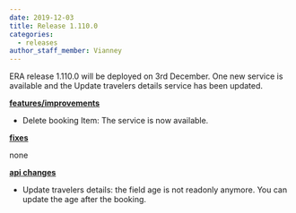 ```yaml
---
date: 2019-12-03
title: Release 1.110.0
categories:
  - releases
author_staff_member: Vianney
---
```

ERA release 1.110.0 will be deployed on 3rd December. One new service is available and the Update travelers details service has been updated.

<!--more-->

**<u>features/improvements</u>**

- Delete booking Item: The service is now available. 

**<u>fixes</u>**

none

**<u>api changes</u>**

- Update travelers details: the field age is not readonly anymore. You can update the age after the booking.
